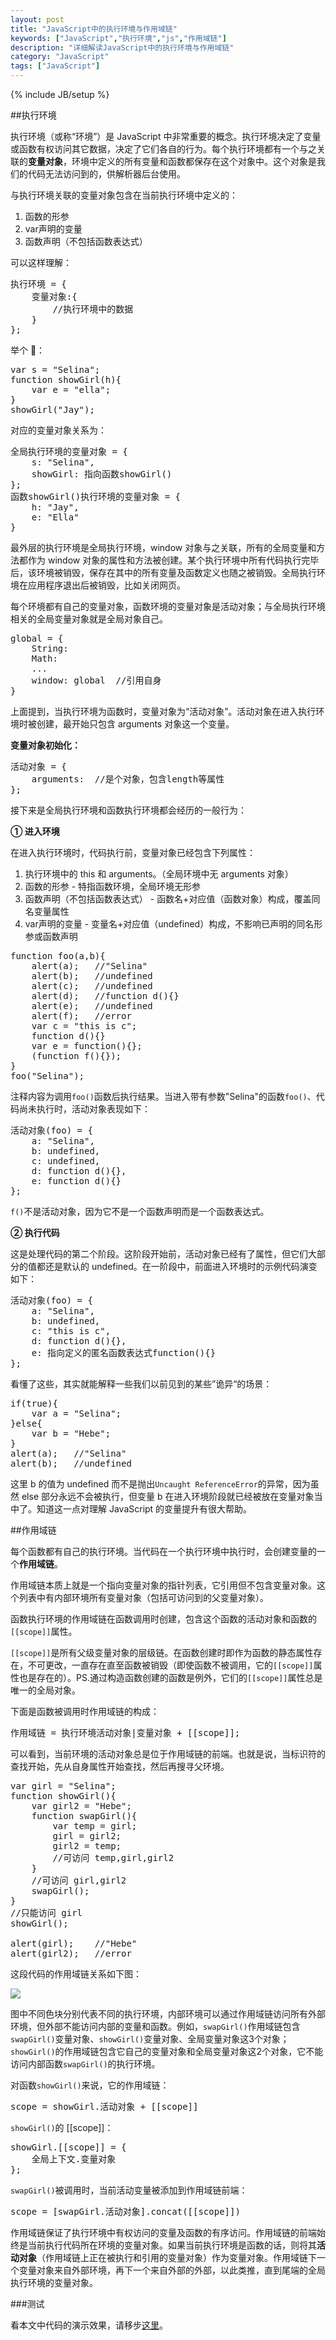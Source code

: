 ```yaml
---
layout: post
title: "JavaScript中的执行环境与作用域链"
keywords: ["JavaScript","执行环境","js","作用域链"]
description: "详细解读JavaScript中的执行环境与作用域链"
category: "JavaScript"
tags: ["JavaScript"]
---
```

{% include JB/setup %}

##执行环境

执行环境（或称“环境”）是 JavaScript 中非常重要的概念。执行环境决定了变量或函数有权访问其它数据，决定了它们各自的行为。<span class="txt">每个执行环境都有一个与之关联的**变量对象**，环境中定义的所有变量和函数都保存在这个对象中。</span>这个对象是我们的代码无法访问到的，供解析器后台使用。

与执行环境关联的变量对象包含在当前执行环境中定义的：

1. 函数的形参
2. var声明的变量
3. 函数声明（不包括函数表达式）

可以这样理解：

<pre>
执行环境 = {
	变量对象:{
		//执行环境中的数据
	}
};
</pre>

举个 🌰：

<pre>
var s = "Selina";
function showGirl(h){
	var e = "ella";
}
showGirl("Jay");
</pre>

对应的变量对象关系为：

<pre>
全局执行环境的变量对象 = {
	s: "Selina",
	showGirl: 指向函数showGirl()
};
函数showGirl()执行环境的变量对象 = {
	h: "Jay",
	e: "Ella"
}
</pre>

最外层的执行环境是全局执行环境，window 对象与之关联，所有的全局变量和方法都作为 window 对象的属性和方法被创建。某个执行环境中所有代码执行完毕后，该环境被销毁，保存在其中的所有变量及函数定义也随之被销毁。全局执行环境在应用程序退出后被销毁，比如关闭网页。

每个环境都有自己的变量对象，函数环境的变量对象是活动对象；与全局执行环境相关的全局变量对象就是全局对象自己。

<pre>
global = {
	String:
	Math:
	...
	window: global	//引用自身
}
</pre>

上面提到，当执行环境为函数时，变量对象为“活动对象”。活动对象在进入执行环境时被创建，最开始只包含 arguments 对象这一个变量。

**变量对象初始化：**

<pre>
活动对象 = {
	arguments:	//是个对象，包含length等属性
};
</pre>

接下来是全局执行环境和函数执行环境都会经历的一般行为：

**① 进入环境**

在进入执行环境时，代码执行前，变量对象已经包含下列属性：

1. 执行环境中的 this 和 arguments。（全局环境中无 arguments 对象）
2. 函数的形参 - 特指函数环境，全局环境无形参
3. 函数声明（不包括函数表达式） - <span class="txt">函数名+对应值（函数对象）</span>构成，覆盖同名变量属性
4. var声明的变量 - <span class="txt">变量名+对应值（undefined）</span>构成，不影响已声明的同名形参或函数声明

<pre>
function foo(a,b){
	alert(a);	//"Selina"
	alert(b);	//undefined
	alert(c);	//undefined
	alert(d);	//function d(){}
	alert(e);	//undefined
	alert(f);	//error
	var c = "this is c";
	function d(){}
	var e = function(){};
	(function f(){});
}
foo("Selina");
</pre>

注释内容为调用`foo()`函数后执行结果。当进入带有参数"Selina"的函数`foo()`、代码尚未执行时，活动对象表现如下：

<pre>
活动对象(foo) = {
	a: "Selina",
	b: undefined,
	c: undefined,
	d: function d(){},
	e: function d(){}
};
</pre>

`f()`不是活动对象，因为它不是一个函数声明而是一个函数表达式。

**② 执行代码**

这是处理代码的第二个阶段。这阶段开始前，活动对象已经有了属性，但它们大部分的值都还是默认的 undefined。在一阶段中，前面进入环境时的示例代码演变如下：

<pre>
活动对象(foo) = {
	a: "Selina",
	b: undefined,
	c: "this is c",
	d: function d(){},
	e: 指向定义的匿名函数表达式function(){}
};
</pre>

看懂了这些，其实就能解释一些我们以前见到的某些”诡异“的场景：

<pre>
if(true){
	var a = "Selina";
}else{
	var b = "Hebe";
}
alert(a);	//"Selina"
alert(b);	//undefined
</pre>

这里 b 的值为 undefined 而不是抛出`Uncaught ReferenceError`的异常，因为虽然 else 部分永远不会被执行，但变量 b 在进入环境阶段就已经被放在变量对象当中了。知道这一点对理解 JavaScript 的变量提升有很大帮助。

##作用域链

每个函数都有自己的执行环境。<span class="txt">当代码在一个执行环境中执行时，会创建变量的一个**作用域链**。</span>

作用域链本质上就是一个指向变量对象的指针列表，它引用但不包含变量对象。这个列表中有内部环境所有变量对象（包括可访问到的父变量对象）。

函数执行环境的作用域链在函数调用时创建，包含这个函数的活动对象和函数的`[[scope]]`属性。

`[[scope]]`是所有父级变量对象的层级链。在函数创建时即作为函数的静态属性存在，不可更改，一直存在直至函数被销毁（即使函数不被调用，它的`[[scope]]`属性也是存在的）。PS.通过构造函数创建的函数是例外，它们的`[[scope]]`属性总是唯一的全局对象。

下面是函数被调用时作用域链的构成：

<pre>作用域链 = 执行环境活动对象|变量对象 + [[scope]];</pre>

可以看到，当前环境的活动对象总是位于作用域链的前端。也就是说，当标识符的查找开始，先从自身属性开始查找，然后再搜寻父环境。

<pre>
var girl = "Selina";
function showGirl(){
    var girl2 = "Hebe";
    function swapGirl(){
        var temp = girl;
        girl = girl2;
        girl2 = temp;
        //可访问 temp,girl,girl2
    }
    //可访问 girl,girl2
    swapGirl();
}
//只能访问 girl
showGirl();

alert(girl);	//"Hebe"
alert(girl2);	//error
</pre>

这段代码的作用域链关系如下图：

![](http://cdn.saymagic.cn/o_1ap1bv7vgmni1opo1rhc1cs7178t9.png)

图中不同色块分别代表不同的执行环境，内部环境可以通过作用域链访问所有外部环境，但外部不能访问内部的变量和函数。例如，`swapGirl()`作用域链包含`swapGirl()`变量对象、`showGirl()`变量对象、全局变量对象这3个对象；`showGirl()`的作用域链包含它自己的变量对象和全局变量对象这2个对象，它不能访问内部函数`swapGirl()`的执行环境。

对函数`showGirl()`来说，它的作用域链：

<pre>
scope = showGirl.活动对象 + [[scope]]
</pre>

`showGirl()`的 [[scope]]：

<pre>
showGirl.[[scope]] = {
	全局上下文.变量对象
};
</pre>

`swapGirl()`被调用时，当前活动变量被添加到作用域链前端：

<pre>
scope = [swapGirl.活动对象].concat([[scope]])
</pre>

作用域链保证了执行环境中有权访问的变量及函数的有序访问。<span class="txt">作用域链的前端始终是当前执行代码所在环境的变量对象。</span>如果当前执行环境是函数的话，则将其**活动对象**（作用域链上正在被执行和引用的变量对象）作为变量对象。作用域链下一个变量对象来自外部环境，再下一个来自外部的外部，以此类推，直到尾端的全局执行环境的变量对象。

###测试

看本文中代码的演示效果，请移步[这里](http://blog.hardworking.top/example/hoisting/)。
